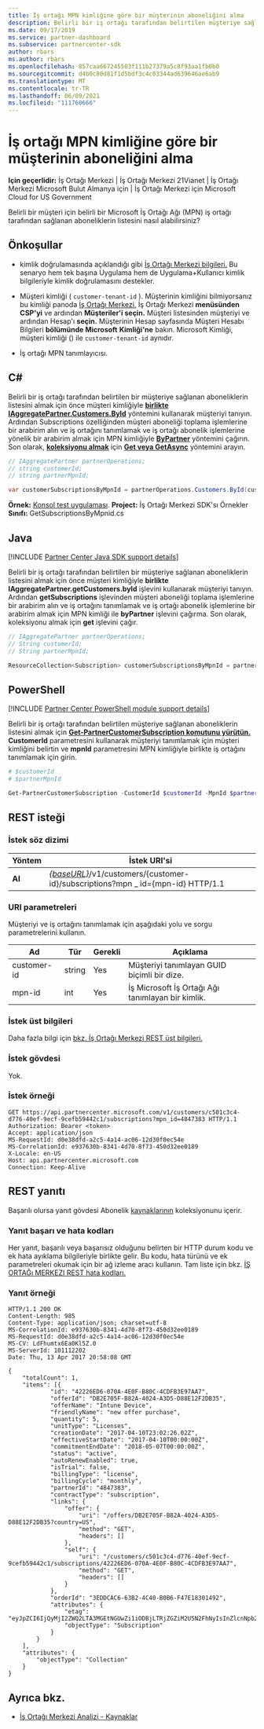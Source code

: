 ```yaml
---
title: İş ortağı MPN kimliğine göre bir müşterinin aboneliğini alma
description: Belirli bir iş ortağı tarafından belirtilen müşteriye sağlanan aboneliklerin listesini nasıl alabilirsiniz?
ms.date: 09/17/2019
ms.service: partner-dashboard
ms.subservice: partnercenter-sdk
author: rbars
ms.author: rbars
ms.openlocfilehash: 857caa667245503f111b27379a5c8f93aa1fb0b0
ms.sourcegitcommit: d4b0c80d81f1d5bdf3c4c03344ad639646ae6ab9
ms.translationtype: MT
ms.contentlocale: tr-TR
ms.lasthandoff: 06/09/2021
ms.locfileid: "111760666"
---
```

# <a name="get-a-customers-subscriptions-by-partner-mpn-id"></a>İş ortağı MPN kimliğine göre bir müşterinin aboneliğini alma

**Için geçerlidir:** İş Ortağı Merkezi | İş Ortağı Merkezi 21Vianet | İş Ortağı Merkezi Microsoft Bulut Almanya için | İş Ortağı Merkezi için Microsoft Cloud for US Government

Belirli bir müşteri için belirli bir Microsoft İş Ortağı Ağı (MPN) iş ortağı tarafından sağlanan aboneliklerin listesini nasıl alabilirsiniz?

## <a name="prerequisites"></a>Önkoşullar

- kimlik doğrulamasında açıklandığı gibi [İş Ortağı Merkezi bilgileri.](partner-center-authentication.md) Bu senaryo hem tek başına Uygulama hem de Uygulama+Kullanıcı kimlik bilgileriyle kimlik doğrulamasını destekler.

- Müşteri kimliği ( `customer-tenant-id` ). Müşterinin kimliğini bilmiyorsanız bu kimliği panoda [İş Ortağı Merkezi.](https://partner.microsoft.com/dashboard) İş Ortağı Merkezi **menüsünden CSP'yi** ve ardından **Müşteriler'i seçin.** Müşteri listesinden müşteriyi ve ardından Hesap'ı **seçin.** Müşterinin Hesap sayfasında Müşteri Hesabı Bilgileri **bölümünde Microsoft** **Kimliği'ne** bakın. Microsoft Kimliği, müşteri kimliği () ile `customer-tenant-id` aynıdır.

- İş ortağı MPN tanımlayıcısı.

## <a name="c"></a>C\#

Belirli bir iş ortağı tarafından belirtilen bir müşteriye sağlanan aboneliklerin listesini almak için önce müşteri kimliğiyle [**birlikte IAggregatePartner.Customers.ById**](/dotnet/api/microsoft.store.partnercenter.customers.icustomercollection.byid) yöntemini kullanarak müşteriyi tanıyın. Ardından Subscriptions özelliğinden müşteri aboneliği [](/dotnet/api/microsoft.store.partnercenter.customers.icustomer.subscriptions) toplama işlemlerine bir arabirim alın ve iş ortağını tanımlamak ve iş ortağı abonelik işlemlerine yönelik bir arabirim almak için MPN kimliğiyle [**ByPartner**](/dotnet/api/microsoft.store.partnercenter.subscriptions.isubscriptioncollection.bypartner) yöntemini çağırın. Son olarak, [**koleksiyonu almak**](/dotnet/api/microsoft.store.partnercenter.genericoperations.ientireentitycollectionretrievaloperations-2.get) için [**Get veya GetAsync**](/dotnet/api/microsoft.store.partnercenter.genericoperations.ientireentitycollectionretrievaloperations-2.getasync) yöntemini arayın.

```csharp
// IAggregatePartner partnerOperations;
// string customerId;
// string partnerMpnId;

var customerSubscriptionsByMpnId = partnerOperations.Customers.ById(customerId).Subscriptions.ByPartner(partnerMpnId).Get();
```

**Örnek:** [Konsol test uygulaması](console-test-app.md). **Project:** İş Ortağı Merkezi SDK'sı Örnekler **Sınıfı:** GetSubscriptionsByMpnid.cs

## <a name="java"></a>Java

[!INCLUDE [Partner Center Java SDK support details](../includes/java-sdk-support.md)]

Belirli bir iş ortağı tarafından belirtilen bir müşteriye sağlanan aboneliklerin listesini almak için önce müşteri kimliğiyle **birlikte IAggregatePartner.getCustomers.byId** işlevini kullanarak müşteriyi tanıyın. Ardından **getSubscriptions** işlevinden müşteri aboneliği toplama işlemlerine bir arabirim alın ve iş ortağını tanımlamak ve iş ortağı abonelik işlemlerine bir arabirim almak için MPN kimliği ile **byPartner** işlevini çağırma. Son olarak, koleksiyonu almak için **get** işlevini çağır.

```java
// IAggregatePartner partnerOperations;
// String customerId;
// String partnerMpnId;

ResourceCollection<Subscription> customerSubscriptionsByMpnId = partnerOperations.getCustomers().byId(customerId).getSubscriptions().byPartner(partnerMpnId).get();
```

## <a name="powershell"></a>PowerShell

[!INCLUDE [Partner Center PowerShell module support details](../includes/powershell-module-support.md)]

Belirli bir iş ortağı tarafından belirtilen müşteriye sağlanan aboneliklerin listesini almak için [**Get-PartnerCustomerSubscription komutunu yürütün.**](https://github.com/Microsoft/Partner-Center-PowerShell/blob/master/docs/help/Get-PartnerCustomerSubscription.md) **CustomerId** parametresini kullanarak müşteriyi tanımlamak için müşteri kimliğini belirtin ve **mpnId** parametresini MPN kimliğiyle birlikte iş ortağını tanımlamak için girin.

```powershell
# $customerId
# $partnerMpnId

Get-PartnerCustomerSubscription -CustomerId $customerId -MpnId $partnerMpnId
```

## <a name="rest-request"></a>REST isteği

### <a name="request-syntax"></a>İstek söz dizimi

| Yöntem  | İstek URI'si |
|---------|----------------------------------------------------------------------------------------------------------------|
| **Al** | [*{baseURL}*](partner-center-rest-urls.md)/v1/customers/{customer-id}/subscriptions?mpn \_ id={mpn-id} HTTP/1.1 |

### <a name="uri-parameters"></a>URI parametreleri

Müşteriyi ve iş ortağını tanımlamak için aşağıdaki yolu ve sorgu parametrelerini kullanın.

| Ad        | Tür   | Gerekli | Açıklama                                                 |
|-------------|--------|----------|-------------------------------------------------------------|
| customer-id | string | Yes      | Müşteriyi tanımlayan GUID biçimli bir dize.       |
| mpn-id      | int    | Yes      | İş Microsoft İş Ortağı Ağı tanımlayan bir kimlik. |

### <a name="request-headers"></a>İstek üst bilgileri

Daha fazla bilgi için [bkz. İş Ortağı Merkezi REST üst bilgileri.](headers.md)

### <a name="request-body"></a>İstek gövdesi

Yok.

### <a name="request-example"></a>İstek örneği

```http
GET https://api.partnercenter.microsoft.com/v1/customers/c501c3c4-d776-40ef-9ecf-9cefb59442c1/subscriptions?mpn_id=4847383 HTTP/1.1
Authorization: Bearer <token>
Accept: application/json
MS-RequestId: d0e38dfd-a2c5-4a14-ac06-12d30f0ec54e
MS-CorrelationId: e937630b-8341-4d70-8f73-450d32ee0189
X-Locale: en-US
Host: api.partnercenter.microsoft.com
Connection: Keep-Alive
```

## <a name="rest-response"></a>REST yanıtı

Başarılı olursa yanıt gövdesi Abonelik [kaynaklarının](subscription-resources.md) koleksiyonunu içerir.

### <a name="response-success-and-error-codes"></a>Yanıt başarı ve hata kodları

Her yanıt, başarılı veya başarısız olduğunu belirten bir HTTP durum kodu ve ek hata ayıklama bilgileriyle birlikte gelir. Bu kodu, hata türünü ve ek parametreleri okumak için bir ağ izleme aracı kullanın. Tam liste için bkz. [İŞ ORTAĞı MERKEZI REST hata kodları.](error-codes.md)

### <a name="response-example"></a>Yanıt örneği

```http
HTTP/1.1 200 OK
Content-Length: 985
Content-Type: application/json; charset=utf-8
MS-CorrelationId: e937630b-8341-4d70-8f73-450d32ee0189
MS-RequestId: d0e38dfd-a2c5-4a14-ac06-12d30f0ec54e
MS-CV: LdFhumtx6Ea0Kl5Z.0
MS-ServerId: 101112202
Date: Thu, 13 Apr 2017 20:58:08 GMT

{
    "totalCount": 1,
    "items": [{
            "id": "42226ED6-070A-4E0F-B80C-4CDFB3E97AA7",
            "offerId": "DB2E705F-B82A-4024-A3D5-D88E12F2DB35",
            "offerName": "Intune Device",
            "friendlyName": "new offer purchase",
            "quantity": 5,
            "unitType": "Licenses",
            "creationDate": "2017-04-10T23:02:26.02Z",
            "effectiveStartDate": "2017-04-10T00:00:00Z",
            "commitmentEndDate": "2018-05-07T00:00:00Z",
            "status": "active",
            "autoRenewEnabled": true,
            "isTrial": false,
            "billingType": "license",
            "billingCycle": "monthly",
            "partnerId": "4847383",
            "contractType": "subscription",
            "links": {
                "offer": {
                    "uri": "/offers/DB2E705F-B82A-4024-A3D5-D88E12F2DB35?country=US",
                    "method": "GET",
                    "headers": []
                },
                "self": {
                    "uri": "/customers/c501c3c4-d776-40ef-9ecf-9cefb59442c1/subscriptions/42226ED6-070A-4E0F-B80C-4CDFB3E97AA7",
                    "method": "GET",
                    "headers": []
                }
            },
            "orderId": "3EDDCAC6-63B2-4C40-B0B6-F47E18301492",
            "attributes": {
                "etag": "eyJpZCI6IjQyMjI2ZWQ2LTA3MGEtNGUwZi1iODBjLTRjZGZiM2U5N2FhNyIsInZlcnNpb24iOjF9",
                "objectType": "Subscription"
            }
        }
    ],
    "attributes": {
        "objectType": "Collection"
    }
}
```

## <a name="see-also"></a>Ayrıca bkz.

- [İş Ortağı Merkezi Analizi - Kaynaklar](partner-center-analytics-resources.md)
